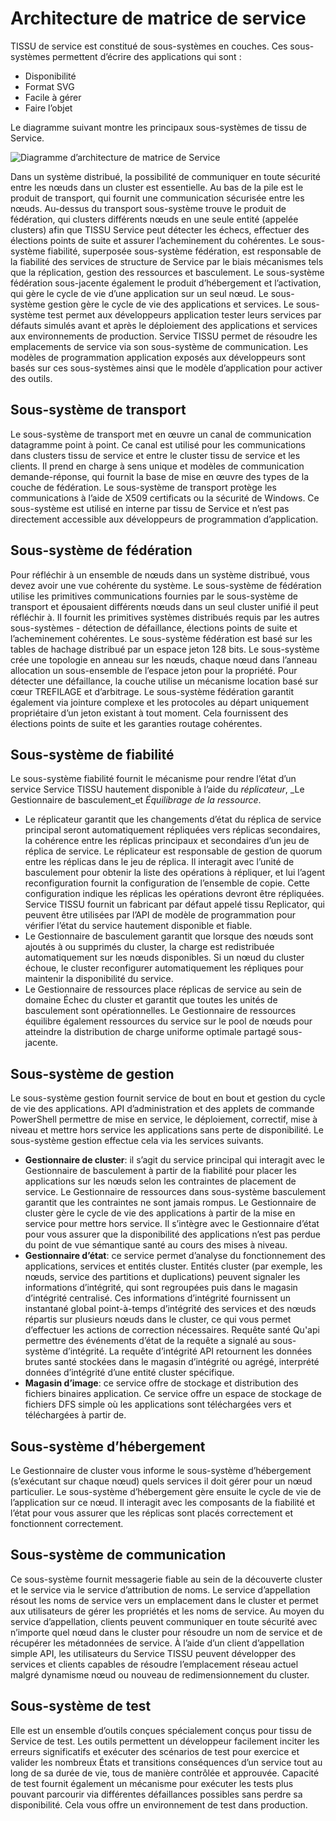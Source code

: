 <properties
   pageTitle="Architecture de matrice service | Microsoft Azure"
   description="TISSU de service est une plateforme de systèmes distribués utilisée pour créer des applications scalable fiables et facile à gérer pour le cloud. Cet article vous explique l’architecture de tissu de Service."
   services="service-fabric"
   documentationCenter=".net"
   authors="rishirsinha"
   manager="timlt"
   editor="rishirsinha"/>

<tags
   ms.service="service-fabric"
   ms.devlang="dotnet"
   ms.topic="article"
   ms.tgt_pltfrm="NA"
   ms.workload="NA"
   ms.date="06/09/2016"
   ms.author="rsinha"/>

# <a name="service-fabric-architecture"></a>Architecture de matrice de service

TISSU de service est constitué de sous-systèmes en couches. Ces sous-systèmes permettent d’écrire des applications qui sont :

* Disponibilité
* Format SVG
* Facile à gérer
* Faire l’objet

Le diagramme suivant montre les principaux sous-systèmes de tissu de Service.

![Diagramme d’architecture de matrice de Service](media/service-fabric-architecture/service-fabric-architecture.png)

Dans un système distribué, la possibilité de communiquer en toute sécurité entre les nœuds dans un cluster est essentielle. Au bas de la pile est le produit de transport, qui fournit une communication sécurisée entre les nœuds. Au-dessus du transport sous-système trouve le produit de fédération, qui clusters différents nœuds en une seule entité (appelée clusters) afin que TISSU Service peut détecter les échecs, effectuer des élections points de suite et assurer l’acheminement du cohérentes. Le sous-système fiabilité, superposée sous-système fédération, est responsable de la fiabilité des services de structure de Service par le biais mécanismes tels que la réplication, gestion des ressources et basculement. Le sous-système fédération sous-jacente également le produit d’hébergement et l’activation, qui gère le cycle de vie d’une application sur un seul nœud. Le sous-système gestion gère le cycle de vie des applications et services. Le sous-système test permet aux développeurs application tester leurs services par défauts simulés avant et après le déploiement des applications et services aux environnements de production. Service TISSU permet de résoudre les emplacements de service via son sous-système de communication. Les modèles de programmation application exposés aux développeurs sont basés sur ces sous-systèmes ainsi que le modèle d’application pour activer des outils.

## <a name="transport-subsystem"></a>Sous-système de transport
Le sous-système de transport met en œuvre un canal de communication datagramme point à point. Ce canal est utilisé pour les communications dans clusters tissu de service et entre le cluster tissu de service et les clients. Il prend en charge à sens unique et modèles de communication demande-réponse, qui fournit la base de mise en œuvre des types de la couche de fédération. Le sous-système de transport protège les communications à l’aide de X509 certificats ou la sécurité de Windows. Ce sous-système est utilisé en interne par tissu de Service et n’est pas directement accessible aux développeurs de programmation d’application.

## <a name="federation-subsystem"></a>Sous-système de fédération
Pour réfléchir à un ensemble de nœuds dans un système distribué, vous devez avoir une vue cohérente du système. Le sous-système de fédération utilise les primitives communications fournies par le sous-système de transport et épousaient différents nœuds dans un seul cluster unifié il peut réfléchir à. Il fournit les primitives systèmes distribués requis par les autres sous-systèmes - détection de défaillance, élections points de suite et l’acheminement cohérentes. Le sous-système fédération est basé sur les tables de hachage distribué par un espace jeton 128 bits. Le sous-système crée une topologie en anneau sur les nœuds, chaque nœud dans l’anneau allocation un sous-ensemble de l’espace jeton pour la propriété. Pour détecter une défaillance, la couche utilise un mécanisme location basé sur cœur TREFILAGE et d’arbitrage. Le sous-système fédération garantit également via jointure complexe et les protocoles au départ uniquement propriétaire d’un jeton existant à tout moment. Cela fournissent des élections points de suite et les garanties routage cohérentes.

## <a name="reliability-subsystem"></a>Sous-système de fiabilité
Le sous-système fiabilité fournit le mécanisme pour rendre l’état d’un service Service TISSU hautement disponible à l’aide du _réplicateur_, _Le Gestionnaire de basculement_et _Équilibrage de la ressource_.

* Le réplicateur garantit que les changements d’état du réplica de service principal seront automatiquement répliquées vers réplicas secondaires, la cohérence entre les réplicas principaux et secondaires d’un jeu de réplica de service. Le réplicateur est responsable de gestion de quorum entre les réplicas dans le jeu de réplica. Il interagit avec l’unité de basculement pour obtenir la liste des opérations à répliquer, et lui l’agent reconfiguration fournit la configuration de l’ensemble de copie. Cette configuration indique les réplicas les opérations devront être répliquées. Service TISSU fournit un fabricant par défaut appelé tissu Replicator, qui peuvent être utilisées par l’API de modèle de programmation pour vérifier l’état du service hautement disponible et fiable.
* Le Gestionnaire de basculement garantit que lorsque des nœuds sont ajoutés à ou supprimés du cluster, la charge est redistribuée automatiquement sur les nœuds disponibles. Si un nœud du cluster échoue, le cluster reconfigurer automatiquement les répliques pour maintenir la disponibilité du service.
* Le Gestionnaire de ressources place réplicas de service au sein de domaine Échec du cluster et garantit que toutes les unités de basculement sont opérationnelles. Le Gestionnaire de ressources équilibre également ressources du service sur le pool de nœuds pour atteindre la distribution de charge uniforme optimale partagé sous-jacente.

## <a name="management-subsystem"></a>Sous-système de gestion
Le sous-système gestion fournit service de bout en bout et gestion du cycle de vie des applications. API d’administration et des applets de commande PowerShell permettre de mise en service, le déploiement, correctif, mise à niveau et mettre hors service les applications sans perte de disponibilité. Le sous-système gestion effectue cela via les services suivants.

* **Gestionnaire de cluster**: il s’agit du service principal qui interagit avec le Gestionnaire de basculement à partir de la fiabilité pour placer les applications sur les nœuds selon les contraintes de placement de service. Le Gestionnaire de ressources dans sous-système basculement garantit que les contraintes ne sont jamais rompus. Le Gestionnaire de cluster gère le cycle de vie des applications à partir de la mise en service pour mettre hors service. Il s’intègre avec le Gestionnaire d’état pour vous assurer que la disponibilité des applications n’est pas perdue du point de vue sémantique santé au cours des mises à niveau.
* **Gestionnaire d’état**: ce service permet d’analyse du fonctionnement des applications, services et entités cluster. Entités cluster (par exemple, les nœuds, service des partitions et duplications) peuvent signaler les informations d’intégrité, qui sont regroupées puis dans le magasin d’intégrité centralisé. Ces informations d’intégrité fournissent un instantané global point-à-temps d’intégrité des services et des nœuds répartis sur plusieurs nœuds dans le cluster, ce qui vous permet d’effectuer les actions de correction nécessaires. Requête santé Qu'api permettre des événements d’état de la requête a signalé au sous-système d’intégrité. La requête d’intégrité API retournent les données brutes santé stockées dans le magasin d’intégrité ou agrégé, interprété données d’intégrité d’une entité cluster spécifique.
* **Magasin d’image**: ce service offre de stockage et distribution des fichiers binaires application. Ce service offre un espace de stockage de fichiers DFS simple où les applications sont téléchargées vers et téléchargées à partir de.


## <a name="hosting-subsystem"></a>Sous-système d’hébergement
Le Gestionnaire de cluster vous informe le sous-système d’hébergement (s’exécutant sur chaque nœud) quels services il doit gérer pour un nœud particulier. Le sous-système d’hébergement gère ensuite le cycle de vie de l’application sur ce nœud. Il interagit avec les composants de la fiabilité et l’état pour vous assurer que les réplicas sont placés correctement et fonctionnent correctement.

## <a name="communication-subsystem"></a>Sous-système de communication
Ce sous-système fournit messagerie fiable au sein de la découverte cluster et le service via le service d’attribution de noms. Le service d’appellation résout les noms de service vers un emplacement dans le cluster et permet aux utilisateurs de gérer les propriétés et les noms de service. Au moyen du service d’appellation, clients peuvent communiquer en toute sécurité avec n’importe quel nœud dans le cluster pour résoudre un nom de service et de récupérer les métadonnées de service. À l’aide d’un client d’appellation simple API, les utilisateurs du Service TISSU peuvent développer des services et clients capables de résoudre l’emplacement réseau actuel malgré dynamisme nœud ou nouveau de redimensionnement du cluster.

## <a name="testability-subsystem"></a>Sous-système de test
Elle est un ensemble d’outils conçues spécialement conçus pour tissu de Service de test. Les outils permettent un développeur facilement inciter les erreurs significatifs et exécuter des scénarios de test pour exercice et valider les nombreux États et transitions conséquences d’un service tout au long de sa durée de vie, tous de manière contrôlée et approuvée. Capacité de test fournit également un mécanisme pour exécuter les tests plus pouvant parcourir via différentes défaillances possibles sans perdre sa disponibilité. Cela vous offre un environnement de test dans production.
